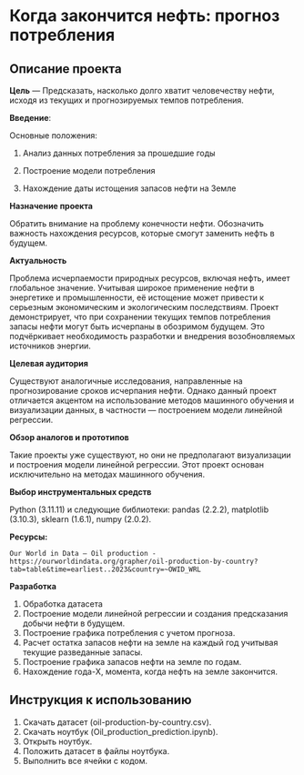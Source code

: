 # Когда закончится нефть: прогноз потребления

## Описание проекта

 **Цель** — Предсказать, насколько долго хватит человечеству нефти, исходя из текущих и прогнозируемых темпов потребления.


**Введение**:

Основные положения:

1. Анализ данных потребления за прошедшие годы

2. Построение модели потребления

3. Нахождение даты истощения запасов нефти на Земле

**Назначение проекта**

Обратить внимание на проблему конечности нефти. Обозначить важность нахождения ресурсов, которые смогут заменить нефть в будущем.


**Актуальность**

Проблема исчерпаемости природных ресурсов, включая нефть, имеет глобальное значение. Учитывая широкое применение нефти в энергетике и промышленности, её истощение может привести к серьезным экономическим и экологическим последствиям. Проект демонстрирует, что при сохранении текущих темпов потребления запасы нефти могут быть исчерпаны в обозримом будущем. Это подчёркивает необходимость разработки и внедрения возобновляемых источников энергии.

**Целевая аудитория**

Существуют аналогичные исследования, направленные на прогнозирование сроков исчерпания нефти. Однако данный проект отличается акцентом на использование методов машинного обучения и визуализации данных, в частности — построением модели линейной регрессии.

**Обзор аналогов и прототипов**

Такие проекты уже существуют, но они не предполагают визуализации и построения модели линейной регрессии. Этот проект основан исключительно на методах машинного обучения.

**Выбор инструментальных средств**

Python (3.11.11) и следующие библиотеки: pandas (2.2.2), matplotlib (3.10.3), sklearn (1.6.1), numpy (2.0.2).


 **Ресурсы:**  

    Our World in Data — Oil production - https://ourworldindata.org/grapher/oil-production-by-country?tab=table&time=earliest..2023&country=~OWID_WRL

**Разработка**

1. Обработка датасета
2. Построение модели линейной регрессии и создания предсказания добычи нефти в будущем.
3. Построение графика потребления с учетом прогноза.
4. Расчет остатка запасов нефти на земле на каждый год учитывая текущие разведанные запасы.
5. Построение графика запасов нефти на земле по годам.
6. Нахождение года-X, момента, когда нефть на земле закончится.

## Инструкция к использованию
1. Скачать датасет (oil-production-by-country.csv).
2. Скачать ноутбук (Oil_production_prediction.ipynb).
3. Открыть ноутбук.
4. Положить датасет в файлы ноутбука.
5. Выполнить все ячейки с кодом.

